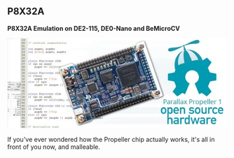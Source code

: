 ## P8X32A
**P8X32A Emulation on DE2-115, DE0-Nano and BeMicroCV**

![P8X32A](https://github.com/ieee1076/P8X32A/blob/main/P8X32A_Emulation/OpenSourceProp1.jpg?raw=true)

If you've ever wondered how the Propeller chip actually
works, it's all in front of you now, and malleable.
